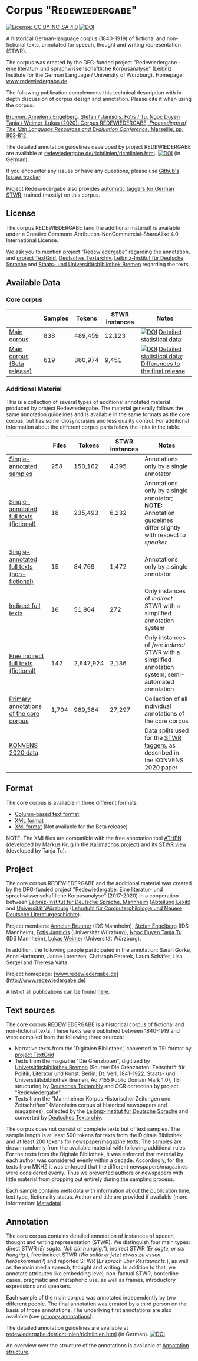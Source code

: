 

# Corpus "Rᴇᴅᴇᴡɪᴇᴅᴇʀɢᴀʙᴇ" 


 [![License: CC BY-NC-SA 4.0](https://img.shields.io/badge/License-CC%20BY--NC--SA%204.0-lightgrey.svg)](https://creativecommons.org/licenses/by-nc-sa/4.0/)
 [![DOI](https://zenodo.org/badge/DOI/10.5281/zenodo.3739239.svg)](https://doi.org/10.5281/zenodo.3739239)

A historical German-language corpus (1840-1919) of fictional and non-fictional texts, annotated for speech, thought and writing representation (STWR). 

The corpus was created by the DFG-funded project "Redewiedergabe - eine literatur- und sprachwissenschaftliche Korpusanalyse" (Leibniz Institute for the German Language / University of Würzburg). Homepage: www.redewiedergabe.de

The following publication complements this technical description with in-depth discussion of corpus design and annotation. Please cite it when using the corpus: 

[Brunner, Annelen / Engelberg, Stefan / Jannidis, Fotis / Tu, Ngoc Duyen Tanja / Weimer, Lukas (2020): Corpus REDEWIEDERGABE, *Proceedings of The 12th Language Resources and Evaluation Conference*, Marseille, pp. 803‑812.](https://www.aclweb.org/anthology/2020.lrec-1.100.pdf)

The detailed annotation guidelines developed by project REDEWIEDERGABE are available at [redewiedergabe.de/richtlinien/richtlinien.html](http://redewiedergabe.de/richtlinien/richtlinien.html). [![DOI](https://zenodo.org/badge/DOI/10.5281/zenodo.2634994.svg)](https://doi.org/10.5281/zenodo.2634994) (in German).

If you encounter any issues or have any questions, please use [Github's Issues tracker](https://github.com/redewiedergabe/corpus/issues).

Project Redewiedergabe also provides [automatic taggers for German STWR](https://github.com/redewiedergabe/tagger), trained (mostly) on this corpus.

## License

The corpus REDEWIEDERGABE (and the additional material) is available under a Creative Commons Attribution-NonCommercial-ShareAlike 4.0 International License.

We ask you to mention [project "Redewiedergabe"](http://www.redewiedergabe.de) regarding the annotation, and [project TextGrid](https://textgrid.de/digitale-bibliothek), [Deutsches Textarchiv](http://www.deutschestextarchiv.de), [Leibniz-Institut für Deutsche Sprache](http://www1.ids-mannheim.de) and [Staats- und Universitätsbibliothek Bremen](http://brema.suub.uni-bremen.de) regarding the texts.

## Available Data
### Core corpus

|                            | Samples | Tokens  | STWR instances | Notes                                                   |
|----------------------------|---------|---------|----------------|---------------------------------------------------------|
| [Main corpus](data/main)                | 838     | 489,459 | 12,123         | [![DOI](https://zenodo.org/badge/DOI/10.5281/zenodo.3739239.svg)](https://doi.org/10.5281/zenodo.3739239) [Detailed statistical data](resources/docs/main_release_statistics.md)                                                      |
| [Main corpus (Beta release)](data/beta-release) | 619     | 360,974 | 9,451          |   [![DOI](https://zenodo.org/badge/DOI/10.5281/zenodo.2635192.svg)](https://doi.org/10.5281/zenodo.2635192)  [Detailed statistical data](resources/docs/beta_release_statistics.md); [Differences to the final release](resources/docs/differences-main-beta.md)|

### Additional Material
This is a collection of several types of additional annotated material produced by project Redewiedergabe. The material generally follows the same annotation guidelines and is available in the same formats as the core corpus, but has some idiosyncrasies and less quality control. For additional information about the different corpus parts follow the links in the table.    

|                            | Files | Tokens  | STWR instances | Notes                                                   |
|----------------------------|---------|---------|----------------|---------------------------------------------------------|
| [Single-annotated samples](resources/docs/single_annotated_samples.md) |  258    | 150,162 | 4,395          |  Annotations only by a single annotator 
| [Single-annotated full texts (fictional)](resources/docs/full_texts.md) |   18   | 235,493|   6,232        |  Annotations only by a single annotator; **NOTE:** Annotation guidelines differ slightly with respect to *speaker*   
| [Single-annotated full texts (non-fictional)](resources/docs/full_texts.md) |  15    | 84,769 |   1,472        | Annotations only by a single annotator 
| [Indirect full texts](resources/docs/indirect-corpus.md)| 16| 51,864 | 272 | Only instances of *indirect* STWR with a simplified annotation system
| [Free indirect full texts (fictional)](resources/docs/freeindirect-corpus.md) | 142 | 2,647,924 | 2,136 | Only instances of *free indirect* STWR with a simplified annotation system; semi-automated annotation
| [Primary annotations of the core corpus](resources/docs/primary-annotations_main-corpus.md) | 1,704 | 989,384 | 27,297 | Collection of all individual annotations of the core corpus
| [KONVENS 2020 data](resources/docs/data_konvens-paper-2020.md) | | | | Data splits used for the [STWR taggers](https://github.com/redewiedergabe/tagger), as described in the KONVENS 2020 paper 


## Format
The core corpus is available in three different formats:
* [Column-based text format](resources/docs/column_based_text_format.md)
* [XML format](resources/docs/xml_format.md)
* [XMI format](resources/docs/xmi_format.md) (Not available for the Beta release)

NOTE: The XMI files are compatible with the free annotation tool [ATHEN](https://gitlab2.informatik.uni-wuerzburg.de/kallimachos/Athen) (developed by Markus Krug in the [Kallimachos project](http://kallimachos.de)) and its [STWR view](https://gitlab2.informatik.uni-wuerzburg.de/kallimachos/Athen/blob/master/de.uniwue.mk.athen/releng/de.uniwue.mk.athen.docu/STWRView.md) (developed by Tanja Tu).

## Project
The core corpus REDEWIEDERGABE and the additional material was created by the DFG-funded project "Redewiedergabe. Eine literatur- und sprachwissenschaftliche Korpusanalyse" (2017-2020) in a cooperation between [Leibniz-Institut für Deutsche Sprache, Mannheim](http://www1.ids-mannheim.de/lexik/home.html) ([Abteilung Lexik](http://www1.ids-mannheim.de/lexik/home.html)) and [Universität Würzburg](https://www.uni-wuerzburg.de) ([Lehrstuhl für Computerphilologie und Neuere Deutsche Literaturgeschichte](https://www.germanistik.uni-wuerzburg.de/lehrstuehle/computerphilologie)). 

Project members: [Annelen Brunner](http://www1.ids-mannheim.de/lexik/personal/brunner.html) (IDS Mannheim), [Stefan Engelberg](http://www1.ids-mannheim.de/lexik/personal/engelberg.html) (IDS Mannheim), [Fotis Jannidis](http://www.jannidis.de/person.html) (Universität Würzburg), [Ngoc Duyen Tanja Tu](https://perso.ids-mannheim.de/seiten/tu.html) (IDS Mannheim), [Lukas Weimer](https://www.germanistik.uni-wuerzburg.de/lehrstuehle/computerphilologie/mitarbeiter/weimer/) (Universität Würzburg).

In addition, the following people participated in the annotation: Sarah Gorke, Anna Hartmann, Janne Lorenzen, Christoph Peterek, Laura Schäfer, Lisa Sergel and Theresa Valta.

Project homepage: [www.redewiedergabe.de](http://www.redewiedergabe.de)

A list of all publications can be found [here](resources/docs/publications.md).

## Text sources
The core corpus REDEWIEDERGABE is a historical corpus of fictional and non-fictional texts. These texts were published between 1840-1919 and were compiled from the following three sources: 
* Narrative texts from the 'Digitalen Bibliothek', converted to TEI format by [project TextGrid](https://textgrid.de/digitale-bibliothek)
* Texts from the magazine "Die Grenzboten", digitized by [Universitätsbibliothek Bremen](http://brema.suub.uni-bremen.de/grenzboten) (Source: Die Grenzboten: Zeitschrift für Politik, Literatur und Kunst. Berlin: Dt. Verl, 1841-1922. Staats- und Universitätsbibliothek Bremen, Ac 7155 Public Domain Mark 1.0), TEI structuring by [Deutsches Textarchiv](http://www.deutschestextarchiv.de/doku/textquellen#grenzboten) and OCR correction by project "Redewiedergabe".
* Texts from the "Mannheimer Korpus Historischer Zeitungen und Zeitschriften" (Mannheim corpus of historical newspapers and magazines), collected by the [Leibniz-Institut für Deutsche Sprache](https://repos.ids-mannheim.de/mkhz-beschreibung.html) and converted by [Deutsches Textarchiv](http://www.deutschestextarchiv.de/doku/textquellen#mkhz).

The corpus does not consist of complete texts but of text samples. The sample length is at least 500 tokens for texts from the Digitale Bibliothek and at least 200 tokens for newspaper/magazine texts. The samples are drawn randomly from the available material with following additional rules: For the texts from the Digitale Bibliothek, it was enforced that material by each author was considered evenly within a decade. Accordingly, for the texts from MKHZ it was enforced that the different newspapers/magazines were considered evenly. Thus we prevented authors or newspapers with little material from dropping out entirely during the sampling process.
 
Each sample contains metadata with information about the publication time, text type, fictionality status. Author and title are provided if available (more information: [Metadata](resources/docs/metadata.md)).  

## Annotation
The core corpus contains detailed annotation of instances of speech, thought and writing representation (STWR). We distinguish four main types: direct STWR (_Er sagte: "Ich bin hungrig."_), indirect STWR (_Er sagte, er sei hungrig._), free indirect STWR (_Wo sollte er jetzt etwas zu essen herbekommen?_) and reported STWR (_Er sprach über Restaurants._), as well as the main media speech, thought and writing. In addition to that, we annotate attributes like embedding level, non-factual STWR, borderline cases, pragmatic and metaphoric use, as well as frames, introductory expressions and speakers. 

Each sample of the main corpus was annotated independently by two different people. The final annotation was created by a third person on the basis of those annotations. The underlying first annotations are also available (see [primary annotations](resources/docs/primary-annotations_main-corpus.md)).

The detailed annotation guidelines are available at [redewiedergabe.de/richtlinien/richtlinien.html](http://redewiedergabe.de/richtlinien/richtlinien.html) (in German). [![DOI](https://zenodo.org/badge/DOI/10.5281/zenodo.2634994.svg)](https://doi.org/10.5281/zenodo.2634994)

An overview over the structure of the annotations is available at [Annotation structure](resources/docs/annotation_structure.md).

